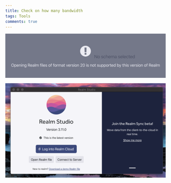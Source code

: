 ```yaml
---
title: Check on how many bandwidth 
tags: Tools
comments: true
---
```

![alt text](/assets/img/unsupported-realm-version/unsupported-realm.png)



![alt text](/assets/img/unsupported-realm-version/realm-3.png)


<br>
<br>
<br>
